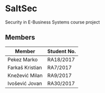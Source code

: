 # SaltSec
Security in E-Business Systems course project


## Members

| Member | Student No.|
| ------ | ---------- |
| Pekez Marko | RA18/2017 |
| Farkaš Kristian | RA7/2017 |
| Knežević Milan | RA9/2017 |
| Ivošević Jovan | RA30/2017 |

